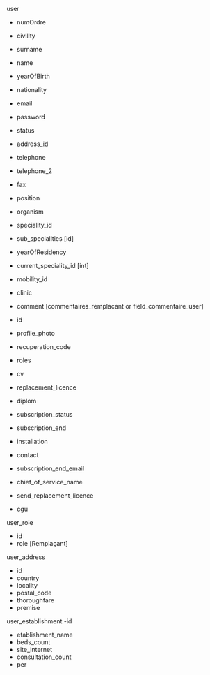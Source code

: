 user
- numOrdre
- civility
- surname
- name
- yearOfBirth
- nationality
- email
- password
- status
- address_id
- telephone
- telephone_2
- fax
- position
- organism
- speciality_id
- sub_specialities [id]
- yearOfResidency
- current_speciality_id [int]
- mobility_id
- clinic
- comment [commentaires_remplacant or field_commentaire_user]

- id
- profile_photo
- recuperation_code
- roles
- cv
- replacement_licence
- diplom
- subscription_status
- subscription_end
- installation
- contact
- subscription_end_email
- chief_of_service_name
- send_replacement_licence
- cgu

user_role
- id
- role [Remplaçant]


user_address
- id
- country
- locality
- postal_code
- thoroughfare
- premise

user_establishment
-id
- etablishment_name
- beds_count
- site_internet
- consultation_count
- per